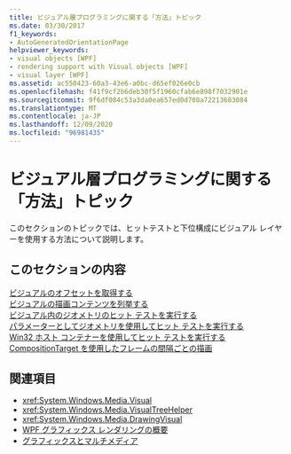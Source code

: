 ```yaml
---
title: ビジュアル層プログラミングに関する「方法」トピック
ms.date: 03/30/2017
f1_keywords:
- AutoGeneratedOrientationPage
helpviewer_keywords:
- visual objects [WPF]
- rendering support with Visual objects [WPF]
- visual layer [WPF]
ms.assetid: ac550423-60a3-43e6-a0bc-d65ef026e0cb
ms.openlocfilehash: f41f9cf2b6deb30f5f1960cfab6e898f7032901e
ms.sourcegitcommit: 9f6df084c53a3da0ea657ed0d708a72213683084
ms.translationtype: MT
ms.contentlocale: ja-JP
ms.lasthandoff: 12/09/2020
ms.locfileid: "96981435"
---
```

# <a name="visual-layer-programming-how-to-topics"></a>ビジュアル層プログラミングに関する「方法」トピック
このセクションのトピックでは、ヒットテストと下位構成にビジュアル レイヤーを使用する方法について説明します。  
  
## <a name="in-this-section"></a>このセクションの内容  
 [ビジュアルのオフセットを取得する](how-to-get-the-offset-of-a-visual.md)  
 [ビジュアルの描画コンテンツを列挙する](how-to-enumerate-drawing-content-of-a-visual.md)  
 [ビジュアル内のジオメトリのヒット テストを実行する](how-to-hit-test-geometry-in-a-visual.md)  
 [パラメーターとしてジオメトリを使用してヒット テストを実行する](how-to-hit-test-using-geometry-as-a-parameter.md)  
 [Win32 ホスト コンテナーを使用してヒット テストを実行する](how-to-hit-test-using-a-win32-host-container.md)  
 [CompositionTarget を使用したフレームの間隔ごとの描画](how-to-render-on-a-per-frame-interval-using-compositiontarget.md)  
  
## <a name="see-also"></a>関連項目

- <xref:System.Windows.Media.Visual>
- <xref:System.Windows.Media.VisualTreeHelper>
- <xref:System.Windows.Media.DrawingVisual>
- [WPF グラフィックス レンダリングの概要](wpf-graphics-rendering-overview.md)
- [グラフィックスとマルチメディア](index.md)

